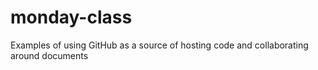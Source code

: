 monday-class
============

Examples of using GitHub as a source of hosting code and collaborating around documents
